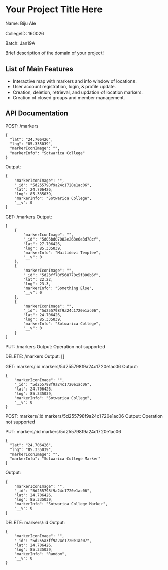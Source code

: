 # Your Project Title Here
Name: Biju Ale

CollegeID: 160026

Batch: Jan19A

Brief description of the domain of your project!

## List of Main Features
- Interactive map with markers and info window of locations.
- User account registration, login, & profile update.
- Creation, deletion, retrieval, and updation of location markers.
- Creation of closed groups and member management.

## API Documentation

POST: /markers
```
{
  "lat": "24.706426",
  "lng": "85.335039",
  "markerIconImage": "",
  "markerInfo": "Sotwarica College"
}
````
Output:
```
{
    "markerIconImage": "",
    "_id": "5d255798f9a24c1720e1ac06",
    "lat": 24.706426,
    "lng": 85.335039,
    "markerInfo": "Sotwarica College",
    "__v": 0
}
```
GET: /markers
Output:
```
[
    {
        "markerIconImage": "",
        "_id": "5d05bd07082e263e6e3d78cf",
        "lat": 27.706426,
        "lng": 85.335039,
        "markerInfo": "Maitidevi Templee",
        "__v": 0
    },
    {
        "markerIconImage": "",
        "_id": "5d23ff70f568770c5f800b6f",
        "lat": 22.22,
        "lng": 23.3,
        "markerInfo": "Something Else",
        "__v": 0
    },
    {
        "markerIconImage": "",
        "_id": "5d255798f9a24c1720e1ac06",
        "lat": 24.706426,
        "lng": 85.335039,
        "markerInfo": "Sotwarica College",
        "__v": 0
    }
]
```
PUT: /markers
Output: Operation not supported

DELETE: /markers
Output: []

GET: markers/:id
markers/5d255798f9a24c1720e1ac06
Output:
```
{
    "markerIconImage": "",
    "_id": "5d255798f9a24c1720e1ac06",
    "lat": 24.706426,
    "lng": 85.335039,
    "markerInfo": "Sotwarica College",
    "__v": 0
}
```

POST: markers/:id
markers/5d255798f9a24c1720e1ac06
Output: Operation not supported

PUT: markers/:id
markers/5d255798f9a24c1720e1ac06
```
{
  "lat": "24.706426",
  "lng": "85.335039",
  "markerIconImage": "",
  "markerInfo": "Sotwarica College Marker"
}
```
Output:
```
{
    "markerIconImage": "",
    "_id": "5d255798f9a24c1720e1ac06",
    "lat": 24.706426,
    "lng": 85.335039,
    "markerInfo": "Sotwarica College Marker",
    "__v": 0
}
```
DELETE: markers/:id
Output:
```
{
    "markerIconImage": "",
    "_id": "5d255a3ff9a24c1720e1ac07",
    "lat": 24.706426,
    "lng": 85.335039,
    "markerInfo": "Random",
    "__v": 0
}
```